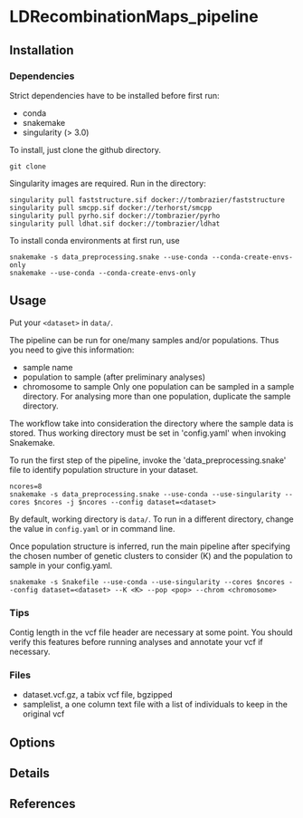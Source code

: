 # LDRecombinationMaps_pipeline

## Installation

### Dependencies

Strict dependencies have to be installed before first run:
- conda
- snakemake
- singularity (> 3.0)

To install, just clone the github directory.

```
git clone
```

Singularity images are required. Run in the directory:

```
singularity pull faststructure.sif docker://tombrazier/faststructure
singularity pull smcpp.sif docker://terhorst/smcpp
singularity pull pyrho.sif docker://tombrazier/pyrho
singularity pull ldhat.sif docker://tombrazier/ldhat
```

To install conda environments at first run, use

```
snakemake -s data_preprocessing.snake --use-conda --conda-create-envs-only
snakemake --use-conda --conda-create-envs-only
```

## Usage

Put your `<dataset>` in `data/`.

The pipeline can be run for one/many samples and/or populations. Thus you need to give this information:
* sample name
* population to sample (after preliminary analyses)
* chromosome to sample
Only one population can be sampled in a sample directory. For analysing more than one population, duplicate the sample directory.

The workflow take into consideration the directory where the sample data is stored. Thus working directory must be set in 'config.yaml' when invoking Snakemake.

To run the first step of the pipeline, invoke the 'data_preprocessing.snake' file to identify population structure in your dataset.

```
ncores=8
snakemake -s data_preprocessing.snake --use-conda --use-singularity --cores $ncores -j $ncores --config dataset=<dataset>
```

By default, working directory is `data/`. To run in a different directory, change the value in `config.yaml` or in command line.

Once population structure is inferred, run the main pipeline after specifying the chosen number of genetic clusters to consider (K) and the population to sample in your config.yaml.

```
snakemake -s Snakefile --use-conda --use-singularity --cores $ncores --config dataset=<dataset> --K <K> --pop <pop> --chrom <chromosome>
```

### Tips

Contig length in the vcf file header are necessary at some point. You should verify this features before running analyses and annotate your vcf if necessary.


### Files

* dataset.vcf.gz, a tabix vcf file, bgzipped
* samplelist, a one column text file with a list of individuals to keep in the original vcf


## Options


## Details


## References

